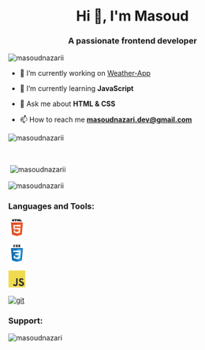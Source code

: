 <h1 align="center">Hi 👋, I'm Masoud</h1>
<h3 align="center">A passionate frontend developer</h3>

<p align="left"> <img src="https://komarev.com/ghpvc/?username=masoudnazarii&label=Profile%20views&color=0e75b6&style=flat" alt="masoudnazarii" /> </p>

- 🔭 I’m currently working on [Weather-App](https://github.com/MasoudNazarii/Weather-App)

- 🌱 I’m currently learning **JavaScript**

- 💬 Ask me about **HTML & CSS**

- 📫 How to reach me **masoudnazari.dev@gmail.com**

<p><img src="https://github-readme-stats.vercel.app/api/top-langs?username=masoudnazarii&theme=tokyonight&show_icons=true&locale=en&layout=compact" alt="masoudnazarii" /></p>
<br/>
<p>&nbsp;<img align="center" src="https://github-readme-stats.vercel.app/api?username=masoudnazarii&theme=tokyonight&show_icons=true&locale=en" alt="masoudnazarii" /></p>

<p><img align="center" src="https://github-readme-streak-stats.herokuapp.com?user=masoudnazarii&theme=tokyonight" alt="masoudnazarii" /></p>

<h3 align="left">Languages and Tools:</h3>

<p align="left">  
<a href="https://www.w3.org/html/" target="_blank" rel="noreferrer"> <img src="https://raw.githubusercontent.com/devicons/devicon/master/icons/html5/html5-original-wordmark.svg" alt="html5" width="35" height="35"/></a>

<a href="https://www.w3schools.com/css/" target="_blank" rel="noreferrer"> <img src="https://raw.githubusercontent.com/devicons/devicon/master/icons/css3/css3-original-wordmark.svg" alt="css3" width="35" height="35"/></a>

<a href="https://developer.mozilla.org/en-US/docs/Web/JavaScript" target="_blank" rel="noreferrer"> <img src="https://raw.githubusercontent.com/devicons/devicon/master/icons/javascript/javascript-original.svg" alt="javascript" width="35" height="35"/></a>

<a href="https://git-scm.com/" target="_blank" rel="noreferrer"> <img src="https://www.vectorlogo.zone/logos/git-scm/git-scm-icon.svg" alt="git" width="35" height="35"/></a> 
</p>

<h3 align="left">Support:</h3>

<p><a href="https://www.buymeacoffee.com/masoudnazari"> <img align="left" src="https://cdn.buymeacoffee.com/buttons/v2/default-yellow.png" height="50" width="210" alt="masoudnazari" /></a></p><br><br>